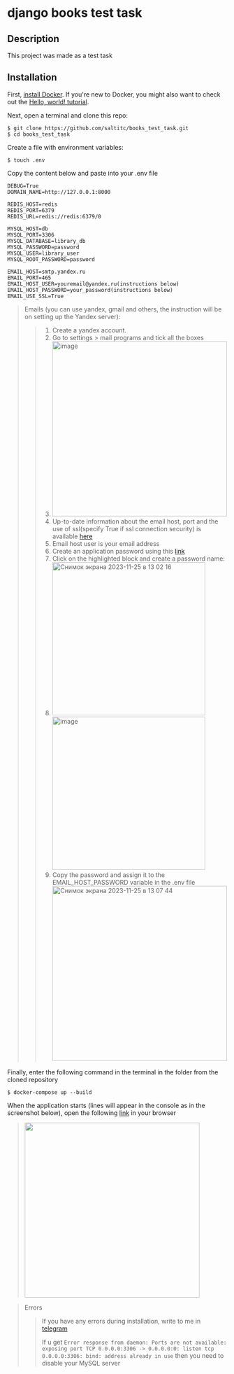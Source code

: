 # django books test task

## Description
This project was made as a test task

## Installation

First, [install Docker](https://docs.docker.com/installation/). If you're new to Docker, you might also want to check out the [Hello, world! tutorial](https://docs.docker.com/userguide/dockerizing/).

Next, open a terminal and clone this repo:

    $ git clone https://github.com/saltitc/books_test_task.git
    $ cd books_test_task 

Create a file with environment variables:
    
    $ touch .env

Copy the content below and paste into your .env file
```
DEBUG=True
DOMAIN_NAME=http://127.0.0.1:8000

REDIS_HOST=redis
REDIS_PORT=6379
REDIS_URL=redis://redis:6379/0

MYSQL_HOST=db
MYSQL_PORT=3306
MYSQL_DATABASE=library_db
MYSQL_PASSWORD=password
MYSQL_USER=library_user
MYSQL_ROOT_PASSWORD=password

EMAIL_HOST=smtp.yandex.ru
EMAIL_PORT=465
EMAIL_HOST_USER=youremail@yandex.ru(instructions below)
EMAIL_HOST_PASSWORD=your_password(instructions below)
EMAIL_USE_SSL=True
```
> Emails (you can use yandex, gmail and others, the instruction will be on setting up the Yandex server):
>>   1. Create a yandex account.
>>   2. Go to settings > mail programs and tick all the boxes
>>   3. <img width="400" alt="image" src="https://github.com/saltitc/booking/assets/114296895/6e1723e5-8afc-48ae-a7ce-afc9bbae50f5">
>>   4. Up-to-date information about the email host, port and the use of ssl(specify True if ssl connection security) is available [here](https://yandex.ru/support/mail/mail-clients/others.html#smtpsetting__smtp-config-prog)
>>   5. Email host user is your email address
>>   6. Create an application password using this [link](https://id.yandex.ru/security/app-passwords)
>>   7. Click on the highlighted block and create a password name:
>>   8. <img width="350" alt="Снимок экрана 2023-11-25 в 13 02 16" src="https://github.com/saltitc/books_test_task/assets/114296895/2b782f58-28fa-4b68-a5ca-b1e1952ecf40"> <img width="350" alt="image" src="https://github.com/saltitc/books_test_task/assets/114296895/16de9a4e-f3ab-40c2-9a27-35d49cba6662">
>>   8. Copy the password and assign it to the EMAIL_HOST_PASSWORD variable in the .env file <img width="400" alt="Снимок экрана 2023-11-25 в 13 07 44" src="https://github.com/saltitc/books_test_task/assets/114296895/5dfeae0e-f0b1-400f-a127-0d5f903abb9a">

Finally, enter the following command in the terminal in the folder from the cloned repository

    $ docker-compose up --build 

When the application starts (lines will appear in the console as in the screenshot below), open the following [link](http://localhost:8000/) in your browser
> <img width="400" alt="" src="https://github.com/saltitc/books_test_task/assets/114296895/452df3c7-5dcd-4412-b5b8-3964d6e47f91">


> Errors
>> If you have any errors during installation, write to me in [telegram](https://t.me/saltitc)
>> 
>> If u get
>> ``` Error response from daemon: Ports are not available: exposing port TCP 0.0.0.0:3306 -> 0.0.0.0:0: listen tcp 0.0.0.0:3306: bind: address already in use ``` then you need to disable your MySQL server

